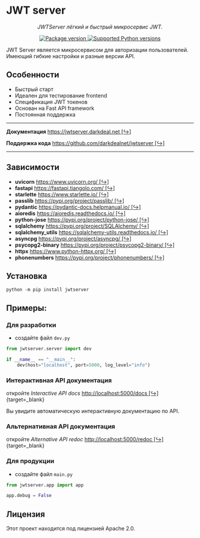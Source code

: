 # JWT server
<p align="center">
    <em>JWTServer лёгкий и быстрый микросервис JWT.</em>
</p>
<p align="center">
<a href="https://pypi.org/project/jwtserver" target="_blank">
    <img src="https://img.shields.io/pypi/v/jwtserver?color=%2334D058&label=pypi%20package" alt="Package version">
</a>
<a href="https://pypi.org/project/jwtserver" target="_blank">
    <img src="https://img.shields.io/pypi/pyversions/jwtserver.svg?color=%2334D058" alt="Supported Python versions">
</a>
</p>

JWT Server является микросервисом для авторизации пользователей. Имеющий гибкие настройки и разные версии API.

## Особенности

* Быстрый старт
* Идеален для тестирование frontend
* Спецификация JWT токенов
* Основан на Fast API framework
* Постоянная поддержка

---

**Документация** [https://jwtserver.darkdeal.net [↪]](https://github.com/darkdealnet/jwtserver "JWTServer Documentation")

**Поддержка кода** [https://github.com/darkdealnet/jwtserver [↪]](https://github.com/darkdealnet/jwtserver "The Fast JWTServer")

---

## Зависимости

* **uvicorn** [https://www.uvicorn.org/ [↪]](https://www.uvicorn.org/)
* **fastapi** [https://fastapi.tiangolo.com/ [↪]](https://fastapi.tiangolo.com/)
* **starlette** [https://www.starlette.io/ [↪]](https://www.starlette.io/)
* **passlib** [https://pypi.org/project/passlib/ [↪]](https://pypi.org/project/passlib/)
* **pydantic** [https://pydantic-docs.helpmanual.io/ [↪]](https://pydantic-docs.helpmanual.io/)
* **aioredis** [https://aioredis.readthedocs.io/ [↪]](https://aioredis.readthedocs.io/)
* **python-jose** [https://pypi.org/project/python-jose/ [↪]](https://pypi.org/project/python-jose/)
* **sqlalchemy** [https://pypi.org/project/SQLAlchemy/ [↪]](https://pypi.org/project/SQLAlchemy/)
* **sqlalchemy_utils** [https://sqlalchemy-utils.readthedocs.io/ [↪]](https://sqlalchemy-utils.readthedocs.io/)
* **asyncpg** [https://pypi.org/project/asyncpg/ [↪]](https://pypi.org/project/asyncpg/)
* **psycopg2-binary** [https://pypi.org/project/psycopg2-binary/ [↪]](https://pypi.org/project/psycopg2-binary/)
* **httpx** [https://www.python-httpx.org/ [↪]](https://www.python-httpx.org/)
* **phonenumbers** [https://pypi.org/project/phonenumbers/ [↪]](https://pypi.org/project/phonenumbers/)

## Установка

```shell
python -m pip install jwtserver 
```

## Примеры:

### Для разработки

* создайте файл `dev.py`

```python
from jwtserver.server import dev

if __name__ == "__main__":
    dev(host="localhost", port=5000, log_level="info")
```

### Интерактивная API документация

откройте _Interactive API docs_ [http://localhost:5000/docs [↪]](http://localhost:5000/docs){target=_blank}

Вы увидите автоматическую интерактивную документацию по API.

### Альтернативная API документация

откройте _Alternative  API redoc_ [http://localhost:5000/redoc [↪]](http://localhost:5000/redoc){target=_blank}

### Для продукции

* создайте файл `main.py`

```python
from jwtserver.app import app

app.debug = False
```

## Лицензия
Этот проект находится под лицензией Apache 2.0.